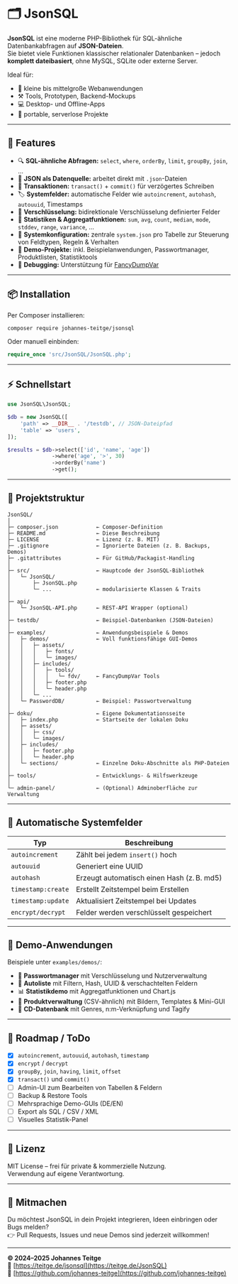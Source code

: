# 🗂️ JsonSQL

**JsonSQL** ist eine moderne PHP-Bibliothek für SQL-ähnliche Datenbankabfragen auf **JSON-Dateien**.  
Sie bietet viele Funktionen klassischer relationaler Datenbanken – jedoch **komplett dateibasiert**, ohne MySQL, SQLite oder externe Server.

Ideal für:
- 🧩 kleine bis mittelgroße Webanwendungen
- ⚒️ Tools, Prototypen, Backend-Mockups
- 💻 Desktop- und Offline-Apps
- 📱 portable, serverlose Projekte

---

## 🚀 Features

- 🔍 **SQL-ähnliche Abfragen:** `select`, `where`, `orderBy`, `limit`, `groupBy`, `join`, ...
- 📁 **JSON als Datenquelle:** arbeitet direkt mit `.json`-Dateien
- 🔄 **Transaktionen:** `transact()` + `commit()` für verzögertes Schreiben
- 🏷️ **Systemfelder:** automatische Felder wie `autoincrement`, `autohash`, `autouuid`, Timestamps
- 🔐 **Verschlüsselung:** bidirektionale Verschlüsselung definierter Felder
- 🧮 **Statistiken & Aggregatfunktionen:** `sum`, `avg`, `count`, `median`, `mode`, `stddev`, `range`, `variance`, ...
- 🔧 **Systemkonfiguration:** zentrale `system.json` pro Tabelle zur Steuerung von Feldtypen, Regeln & Verhalten
- 🧪 **Demo-Projekte:** inkl. Beispielanwendungen, Passwortmanager, Produktlisten, Statistiktools
- 🐞 **Debugging:** Unterstützung für [FancyDumpVar](https://github.com/johannes-teitge/fancydumpvar)

---

## 📦 Installation

Per Composer installieren:
```bash
composer require johannes-teitge/jsonsql
```

Oder manuell einbinden:
```php
require_once 'src/JsonSQL/JsonSQL.php';
```

---

## ⚡ Schnellstart

```php
use JsonSQL\JsonSQL;

$db = new JsonSQL([
    'path' => __DIR__ . '/testdb', // JSON-Dateipfad
    'table' => 'users',
]);

$results = $db->select(['id', 'name', 'age'])
              ->where('age', '>', 30)
              ->orderBy('name')
              ->get();
```

---

## 📁 Projektstruktur

```text
JsonSQL/
│
├─ composer.json            ← Composer-Definition
├─ README.md                ← Diese Beschreibung
├─ LICENSE                  ← Lizenz (z. B. MIT)
├─ .gitignore               ← Ignorierte Dateien (z. B. Backups, Demos)
├─ .gitattributes           ← Für GitHub/Packagist-Handling
│
├─ src/                     ← Hauptcode der JsonSQL-Bibliothek
│   └─ JsonSQL/
│       ├─ JsonSQL.php
│       └─ ...              ← modularisierte Klassen & Traits
│
├─ api/
│   └─ JsonSQL-API.php      ← REST-API Wrapper (optional)
│
├─ testdb/                  ← Beispiel-Datenbanken (JSON-Dateien)
│
├─ examples/                ← Anwendungsbeispiele & Demos
│   ├─ demos/               ← Voll funktionsfähige GUI-Demos
│   │   ├─ assets/
│   │   │   ├─ fonts/
│   │   │   └─ images/
│   │   ├─ includes/
│   │   │   ├─ tools/
│   │   │   │   └─ fdv/     ← FancyDumpVar Tools
│   │   │   ├─ footer.php
│   │   │   └─ header.php
│   │   └─ ...
│   └─ PasswordDB/          ← Beispiel: Passwortverwaltung
│
├─ doku/                    ← Eigene Dokumentationsseite
│   ├─ index.php            ← Startseite der lokalen Doku
│   ├─ assets/
│   │   ├─ css/
│   │   └─ images/
│   ├─ includes/
│   │   ├─ footer.php
│   │   └─ header.php
│   └─ sections/            ← Einzelne Doku-Abschnitte als PHP-Dateien
│
├─ tools/                   ← Entwicklungs- & Hilfswerkzeuge
│
└─ admin-panel/             ← (Optional) Adminoberfläche zur Verwaltung
```

---

## 🔐 Automatische Systemfelder

| Typ               | Beschreibung                              |
|------------------|-------------------------------------------|
| `autoincrement`  | Zählt bei jedem `insert()` hoch           |
| `autouuid`       | Generiert eine UUID                       |
| `autohash`       | Erzeugt automatisch einen Hash (z. B. md5)|
| `timestamp:create` | Erstellt Zeitstempel beim Erstellen     |
| `timestamp:update` | Aktualisiert Zeitstempel bei Updates    |
| `encrypt/decrypt` | Felder werden verschlüsselt gespeichert  |

---

## 🧪 Demo-Anwendungen

Beispiele unter `examples/demos/`:

- 🔐 **Passwortmanager** mit Verschlüsselung und Nutzerverwaltung
- 🚗 **Autoliste** mit Filtern, Hash, UUID & verschachtelten Feldern
- 📊 **Statistikdemo** mit Aggregatfunktionen und Chart.js
- 🧾 **Produktverwaltung** (CSV-ähnlich) mit Bildern, Templates & Mini-GUI
- 🎵 **CD-Datenbank** mit Genres, n:m-Verknüpfung und Tagify

---

## 📌 Roadmap / ToDo

- [x] `autoincrement`, `autouuid`, `autohash`, `timestamp`
- [x] `encrypt` / `decrypt`
- [x] `groupBy`, `join`, `having`, `limit`, `offset`
- [x] `transact()` und `commit()`
- [ ] Admin-UI zum Bearbeiten von Tabellen & Feldern
- [ ] Backup & Restore Tools
- [ ] Mehrsprachige Demo-GUIs (DE/EN)
- [ ] Export als SQL / CSV / XML
- [ ] Visuelles Statistik-Panel

---

## 🧠 Lizenz

MIT License – frei für private & kommerzielle Nutzung.  
Verwendung auf eigene Verantwortung.

---

## 🤝 Mitmachen

Du möchtest JsonSQL in dein Projekt integrieren, Ideen einbringen oder Bugs melden?  
👉 Pull Requests, Issues und neue Demos sind jederzeit willkommen!

---

**© 2024–2025 Johannes Teitge**  
🔗 [https://teitge.de/jsonsql](https://teitge.de/JsonSQL)  
🔧 [https://github.com/johannes-teitge](https://github.com/johannes-teitge)
